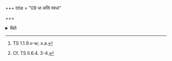 +++
title = "09 धा असि स्वधा"

+++

<details><summary>थिते</summary>

9. With dhāasi svadhāasi[^1] he levels up the altar by means of the Sphya from the east to the west.[^2]  

[^1]: TS 1.1.9.v-w; x.a.  

[^2]: Cf. TS II.6.4. 3-4.
</details>
